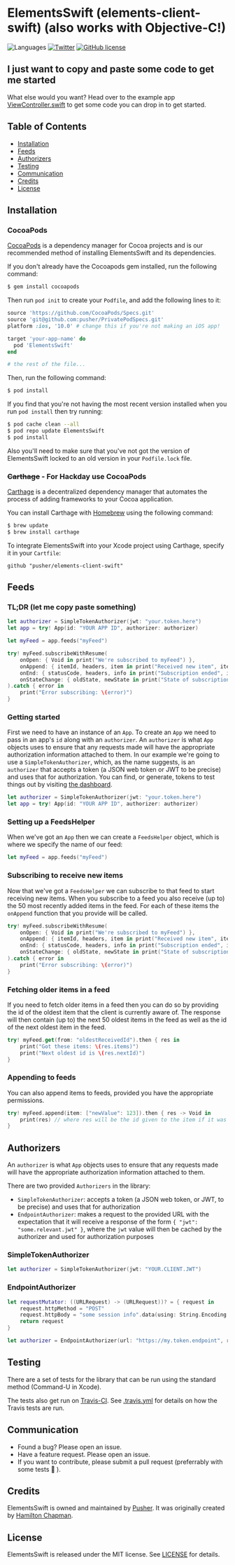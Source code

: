 # ElementsSwift (elements-client-swift) (also works with Objective-C!)

![Languages](https://img.shields.io/badge/languages-swift%20%7C%20objc-orange.svg)
[![Twitter](https://img.shields.io/badge/twitter-@Pusher-blue.svg?style=flat)](http://twitter.com/Pusher)
[![GitHub license](https://img.shields.io/badge/license-MIT-lightgrey.svg)](https://raw.githubusercontent.com/pusher/pusher-websocket-swift/master/LICENSE.md)


## I just want to copy and paste some code to get me started

What else would you want? Head over to the example app [ViewController.swift](https://github.com/pusher/elements-client-swift/blob/master/Elements%20macOS%20Example/Elements%20macOS%20Example/ViewController.swift) to get some code you can drop in to get started.


## Table of Contents

* [Installation](#installation)
* [Feeds](#feeds)
* [Authorizers](#authorizers)
* [Testing](#testing)
* [Communication](#communication)
* [Credits](#credits)
* [License](#license)


## Installation

### CocoaPods

[CocoaPods](http://cocoapods.org) is a dependency manager for Cocoa projects and is our recommended method of installing ElementsSwift and its dependencies.

If you don't already have the Cocoapods gem installed, run the following command:

```bash
$ gem install cocoapods
```

Then run `pod init` to create your `Podfile`, and add the following lines to it:

```ruby
source 'https://github.com/CocoaPods/Specs.git'
source 'git@github.com:pusher/PrivatePodSpecs.git'
platform :ios, '10.0' # change this if you're not making an iOS app!

target 'your-app-name' do
  pod 'ElementsSwift'
end

# the rest of the file...
```

Then, run the following command:

```bash
$ pod install
```

If you find that you're not having the most recent version installed when you run `pod install` then try running:

```bash
$ pod cache clean --all
$ pod repo update ElementsSwift
$ pod install
```

Also you'll need to make sure that you've not got the version of ElementsSwift locked to an old version in your `Podfile.lock` file.

### ~~Carthage~~ - For Hackday use CocoaPods

[Carthage](https://github.com/Carthage/Carthage) is a decentralized dependency manager that automates the process of adding frameworks to your Cocoa application.

You can install Carthage with [Homebrew](http://brew.sh/) using the following command:

```bash
$ brew update
$ brew install carthage
```

To integrate ElementsSwift into your Xcode project using Carthage, specify it in your `Cartfile`:

```ogdl
github "pusher/elements-client-swift"
```

## Feeds

### TL;DR (let me copy paste something)

```swift
let authorizer = SimpleTokenAuthorizer(jwt: "your.token.here")
let app = try! App(id: "YOUR APP ID", authorizer: authorizer)

let myFeed = app.feeds("myFeed")

try! myFeed.subscribeWithResume(
    onOpen: { Void in print("We're subscribed to myFeed") },
    onAppend: { itemId, headers, item in print("Received new item", item) } ,
    onEnd: { statusCode, headers, info in print("Subscription ended", info) },
    onStateChange: { oldState, newState in print("State of subscription changed from \(oldState) to \(newState)") }
).catch { error in
    print("Error subscribing: \(error)")
}
```

### Getting started

First we need to have an instance of an `App`. To create an `App` we need to pass in an app's `id` along with an `authorizer`. An `authorizer` is what `App` objects uses to ensure that any requests made will have the appropriate authorization information attached to them. In our example we're going to use a `SimpleTokenAuthorizer`, which, as the name suggests, is an `authorizer` that accepts a token (a JSON web token or JWT to be precise) and uses that for authorization. You can find, or generate, tokens to test things out by visiting [the dashboard](https://elements-dashboard.herokuapp.com).

```swift
let authorizer = SimpleTokenAuthorizer(jwt: "your.token.here")
let app = try! App(id: "YOUR APP ID", authorizer: authorizer)
```

### Setting up a FeedsHelper

When we've got an `App` then we can create a `FeedsHelper` object, which is where we specify the name of our feed:

```swift
let myFeed = app.feeds("myFeed")
```

### Subscribing to receive new items

Now that we've got a `FeedsHelper` we can subscribe to that feed to start receiving new items. When you subscribe to a feed you also receive (up to) the 50 most recently added items in the feed. For each of these items the `onAppend` function that you provide will be called.

```swift
try! myFeed.subscribeWithResume(
    onOpen: { Void in print("We're subscribed to myFeed") },
    onAppend: { itemId, headers, item in print("Received new item", item) } ,
    onEnd: { statusCode, headers, info in print("Subscription ended", info) },
    onStateChange: { oldState, newState in print("State of subscription changed from \(oldState) to \(newState)") }
).catch { error in
    print("Error subscribing: \(error)")
}
```

### Fetching older items in a feed

If you need to fetch older items in a feed then you can do so by providing the id of the oldest item that the client is currently aware of. The response will then contain (up to) the next 50 oldest items in the feed as well as the id of the next oldest item in the feed.

```swift
try! myFeed.get(from: "oldestReceivedId").then { res in
    print("Got these items: \(res.items)")
    print("Next oldest id is \(res.nextId)")
}
```

### Appending to feeds

You can also append items to feeds, provided you have the appropriate permissions.

```swift
try! myFeed.append(item: ["newValue": 123]).then { res -> Void in
    print(res) // where res will be the id given to the item if it was successsfully appended to the feed
}
```


## Authorizers

An `authorizer` is what `App` objects uses to ensure that any requests made will have the appropriate authorization information attached to them.

There are two provided `Authorizers` in the library:

- `SimpleTokenAuthorizer`: accepts a token (a JSON web token, or JWT, to be precise) and uses that for authorization
- `EndpointAuthorizer`: makes a request to the provided URL with the expectation that it will receive a response of the form `{ "jwt": "some.relevant.jwt" }`, where the `jwt` value will then be cached by the authorizer and used for authorization purposes

### SimpleTokenAuthorizer

```swift
let authorizer = SimpleTokenAuthorizer(jwt: "YOUR.CLIENT.JWT")
```

### EndpointAuthorizer

```swift
let requestMutator: ((URLRequest) -> (URLRequest))? = { request in
    request.httpMethod = "POST"
    request.httpBody = "some session info".data(using: String.Encoding.utf8)
    return request
}

let authorizer = EndpointAuthorizer(url: "https://my.token.endpoint", requestMutator: requestMutator)
```


## Testing

There are a set of tests for the library that can be run using the standard method (Command-U in Xcode).

The tests also get run on [Travis-CI](https://travis-ci.org/pusher/elements-client-swift). See [.travis.yml](https://github.com/pusher/elements-client-swift/blob/master/.travis.yml) for details on how the Travis tests are run.


## Communication

- Found a bug? Please open an issue.
- Have a feature request. Please open an issue.
- If you want to contribute, please submit a pull request (preferrably with some tests 🙂 ).


## Credits

ElementsSwift is owned and maintained by [Pusher](https://pusher.com). It was originally created by [Hamilton Chapman](https://github.com/hamchapman).


## License

ElementsSwift is released under the MIT license. See [LICENSE](https://github.com/pusher/elements-client-swift/blob/master/LICENSE.md) for details.
